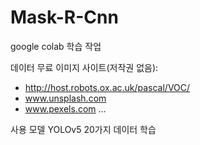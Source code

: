 # Mask-R-Cnn

google colab 학습 작업

데이터 무료 이미지 사이트(저작권 없음): 
- http://host.robots.ox.ac.uk/pascal/VOC/
- www.unsplash.com
- www.pexels.com
...

사용 모델 YOLOv5
20가지 데이터 학습
